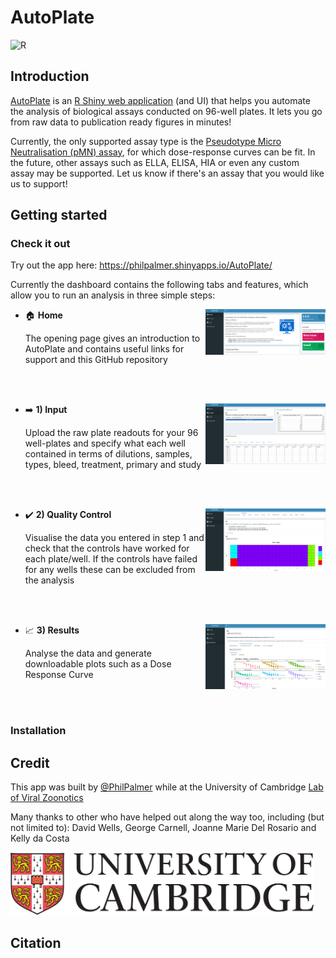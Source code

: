 # AutoPlate

<!-- 
[![GitHub Actions CI Status](https://github.com/PhilPalmer/AutoPlate/workflows/ci/badge.svg)](https://github.com/PhilPalmer/AutoPlate/actions) 
-->
![R](https://img.shields.io/badge/R-v3.6.3+-blue?style=flat-square)

## Introduction

[AutoPlate](https://philpalmer.shinyapps.io/AutoPlate/) is an [R Shiny web application](https://shiny.rstudio.com/) (and UI) that helps you automate the analysis of biological assays conducted on 96-well plates. It lets you go from raw data to publication ready figures in minutes!

Currently, the only supported assay type is the [Pseudotype Micro Neutralisation (pMN) assay](https://www.ncbi.nlm.nih.gov/pmc/articles/PMC6526431/), for which dose-response curves can be fit. In the future, other assays such as ELLA, ELISA, HIA or even any custom assay may be supported. Let us know if there's an assay that you would like us to support!

## Getting started

### Check it out

Try out the app here: https://philpalmer.shinyapps.io/AutoPlate/

Currently the dashboard contains the following tabs and features, which allow you to run an analysis in three simple steps:

- :house: **Home** <img src="www/images/home.png" align="right" width="40%"  />

    The opening page gives an introduction to AutoPlate and contains useful links for support and this GitHub repository

    <br /> <br />

- :arrow_right: **1) Input** <img src="www/images/input.png" align="right" width="40%"  />

    Upload the raw plate readouts for your 96 well-plates and specify what each well contained in terms of dilutions, samples, types, bleed, treatment, primary and study

    <br /> <br /> 
    
- :heavy_check_mark: **2) Quality Control**  <img src="www/images/quality_control.png" align="right" width="40%"  />

    Visualise the data you entered in step 1 and check that the controls have worked for each plate/well. If the controls have failed for any wells these can be excluded from the analysis

    <br /> <br /> 

- :chart_with_upwards_trend: **3) Results**  <img src="www/images/results.png" align="right" width="40%"  />

    Analyse the data and generate downloadable plots such as a Dose Response Curve
    
    <br /> <br />

### Installation

## Credit

This app was built by [@PhilPalmer](https://github.com/PhilPalmer) while at the University of Cambridge [Lab of Viral Zoonotics](https://www.lvz.vet.cam.ac.uk/)

Many thanks to other who have helped out along the way too, including (but not limited to): David Wells, George Carnell, Joanne Marie Del Rosario and Kelly da Costa 

<img src="www/images/uni_of_cam_logo.png" height="100px"/>

## Citation